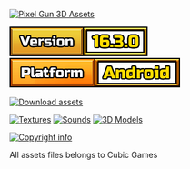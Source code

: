 [![Pixel Gun 3D Assets](/_media/title.png)](#)

[![Version: 16.3.0](/_media/info_version.png)](#)
[![Platform: Android](/_media/info_platform.png)](#)

[![Download assets](/_media/title_download.png)](#)

[![Textures](/_media/btn_texture.png)](Extracted/Texture2D)
[![Sounds](/_media/btn_audio.png)](Extracted/AudioClip)
[![3D Models](/_media/btn_mesh.png)](Extracted/Mesh)

[![Copyright info](/_media/title_copyright.png)](#)

All assets files belongs to Cubic Games
